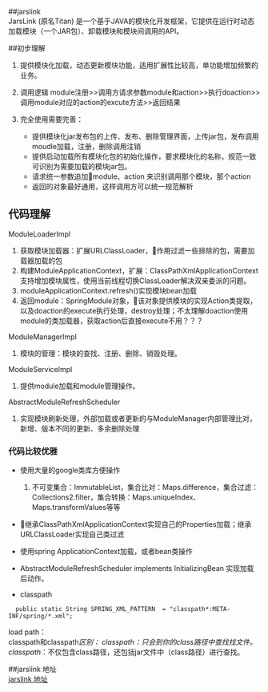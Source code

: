 ##jarslink  
JarsLink (原名Titan) 是一个基于JAVA的模块化开发框架，它提供在运行时动态加载模块（一个JAR包）、卸载模块和模块间调用的API。

##初步理解

1. 提供模块化加载，动态更新模块功能，适用扩展性比较高，单功能增加频繁的业务。
2. 调用逻辑
   module注册>>调用方请求参数module和action>>执行doaction>>调用module对应的action的excute方法>>返回结果

3. 完全使用需要完善：
   - 提供模块化jar发布包的上传、发布、删除管理界面，上传jar包，发布调用moudle加载，注册，删除调用注销
   - 提供启动加载所有模块化包的初始化操作，要求模块化的名称，规范一致可识别为需要加载的模块jar包。
   - 请求统一参数追加module、action 来识别调用那个模块，那个action
   - 返回的对象最好通用，这样调用方可以统一规范解析
   

## 代码理解
   ModuleLoaderImpl 
   1. 获取模块加载器：扩展URLClassLoader，作用过滤一些排除的包，需要加载器加载的包
   2. 构建ModuleApplicationContext，扩展：ClassPathXmlApplicationContext 支持增加模块属性，使用当前线程切换ClassLoader解决双亲委派的问题。
   3. moduleApplicationContext.refresh()实现模块bean加载
   4. 返回module：SpringModule对象，该对象提供模块的实现Action类提取，以及doaction的execute执行处理，destroy处理；不太理解doaction使用module的类加载器，获取action后直接execute不用？？？


   ModuleManagerImpl
   1. 模块的管理：模块的查找、注册、删除、销毁处理。

   ModuleServiceImpl
   1. 提供module加载和module管理操作。

   AbstractModuleRefreshScheduler
   1. 实现模块刷新处理，外部加载或者更新的与ModuleManager内部管理比对，新增、版本不同的更新、多余删除处理
  


### 代码比较优雅
- 使用大量的google类库方便操作
  1. 不可变集合：ImmutableList，集合比对：Maps.difference，集合过滤：Collections2.filter，集合转换：Maps.uniqueIndex、Maps.transformValues等等
- 继承ClassPathXmlApplicationContext实现自己的Properties加载；继承URLClassLoader实现自己类过滤
- 使用spring ApplicationContext加载，或者bean类操作 
- AbstractModuleRefreshScheduler implements InitializingBean 实现加载后动作。

- classpath

```
  public static String SPRING_XML_PATTERN  = "classpath*:META-INF/spring/*.xml";
```
load path：  
classpath和classpath*区别： 
classpath：只会到你的class路径中查找找文件。
classpath*：不仅包含class路径，还包括jar文件中（class路径）进行查找。



##jarslink 地址  
[jarslink 地址](https://github.com/alibaba/jarslink/)
